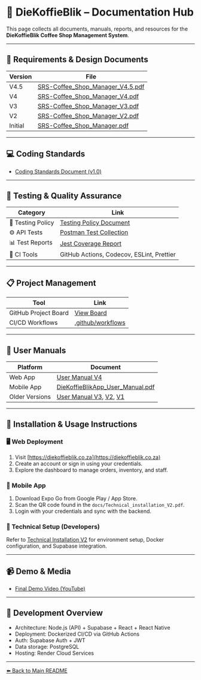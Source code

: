 # 📘 DieKoffieBlik – Documentation Hub

This page collects all documents, manuals, reports, and resources for the **DieKoffieBlik Coffee Shop Management System**.

---

## 🧾 Requirements & Design Documents

| Version | File |
|----------|------|
| V4.5 | [SRS-Coffee_Shop_Manager_V4.5.pdf](./SRS-Coffee_Shop_Manager_V4.5.pdf) |
| V4 | [SRS-Coffee_Shop_Manager_V4.pdf](./SRS-Coffee_Shop_Manager_V4.pdf) |
| V3 | [SRS-Coffee_Shop_Manager_V3.pdf](./SRS-Coffee_Shop_Manager_V3.pdf) |
| V2 | [SRS-Coffee_Shop_Manager_V2.pdf](./SRS-Coffee_Shop_Manager_V2.pdf) |
| Initial | [SRS-Coffee_Shop_Manager.pdf](./SRS-Coffee_Shop_Manager.pdf) |

---

## 💻 Coding Standards

- [Coding Standards Document (v1.0)](./DieKoffieBlik_Coding_Standards.pdf)

---

## 🧪 Testing & Quality Assurance

| Category | Link |
|-----------|------|
| 🧩 Testing Policy | [Testing Policy Document](./Testing_Policy_Document.pdf) |
| ⚙️ API Tests | [Postman Test Collection](../tests/postman_collection.json) |
| 📊 Test Reports | [Jest Coverage Report](../coverage/lcov-report/index.html) |
| 🧠 CI Tools | GitHub Actions, Codecov, ESLint, Prettier |

---

## 📋 Project Management

| Tool | Link |
|------|------|
| GitHub Project Board | [View Board](https://github.com/orgs/COS301-SE-2025/projects/119/views/1) |
| CI/CD Workflows | [.github/workflows](../.github/workflows) |

---

## 📖 User Manuals

| Platform | Document |
|-----------|-----------|
| Web App | [User Manual V4](./User_Manual_V4.pdf) |
| Mobile App | [DieKoffieBlikApp_User_Manual.pdf](./DieKoffieBlikApp_User_Manual.pdf) |
| Older Versions | [User Manual V3](./User_Manual_V3.pdf), [V2](./User_Manual_V2.pdf), [V1](./User_Manual_V1.pdf) |

---

## 📱 Installation & Usage Instructions

### 🖥️ Web Deployment
1. Visit [https://diekoffieblik.co.za](https://diekoffieblik.co.za)
2. Create an account or sign in using your credentials.
3. Explore the dashboard to manage orders, inventory, and staff.

### 📱 Mobile App
1. Download Expo Go from Google Play / App Store.  
2. Scan the QR code found in the `docs/Technical_installation_V2.pdf`.
3. Login with your credentials and sync with the backend.

### 🧰 Technical Setup (Developers)
Refer to [Technical Installation V2](./Technical_installation_V2.pdf) for environment setup, Docker configuration, and Supabase integration.

---

## 📹 Demo & Media

- [Final Demo Video (YouTube)](https://youtu.be/XXXXXXXXXXX)

---

## 🧩 Development Overview

- Architecture: Node.js (API) + Supabase + React + React Native  
- Deployment: Dockerized CI/CD via GitHub Actions  
- Auth: Supabase Auth + JWT  
- Data storage: PostgreSQL  
- Hosting: Render Cloud Services  

---

[⬅️ Back to Main README](../README.md)
